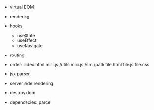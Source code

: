 + virtual DOM
+ rendering
+ hooks
    + useState
    + useEffect
    + useNavigate

+ routing

+ order:
    index.html
    mini.js
    /utils
        mini.js
    /src
        /path
            file.html
            file.js
            file.css

+ jsx parser
+ server side rendering
+ destroy dom

+ dependecies:
    parcel
